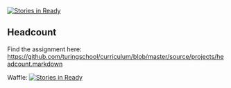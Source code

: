 [![Stories in Ready](https://badge.waffle.io/jasonpilz/Headcount.png?label=ready&title=Ready)](https://waffle.io/jasonpilz/Headcount)
## Headcount

Find the assignment here: https://github.com/turingschool/curriculum/blob/master/source/projects/headcount.markdown

Waffle: [![Stories in Ready](https://badge.waffle.io/jasonpilz/Headcount.svg?label=ready&title=Ready)](http://waffle.io/jasonpilz/Headcount)
